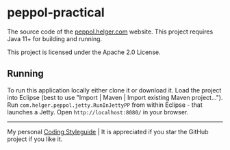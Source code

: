 # peppol-practical
The source code of the [peppol.helger.com](http://peppol.helger.com) website.
This project requires Java 11+ for building and running.

This project is licensed under the Apache 2.0 License.

## Running

To run this application locally either clone it or download it.
Load the project into Eclipse (best to use "Import | Maven | Import existing Maven project...").
Run `com.helger.peppol.jetty.RunInJettyPP` from within Eclipse - that launches a Jetty.
Open `http://localhost:8080/` in your browser.

---

My personal [Coding Styleguide](https://github.com/phax/meta/blob/master/CodingStyleguide.md) |
It is appreciated if you star the GitHub project if you like it.